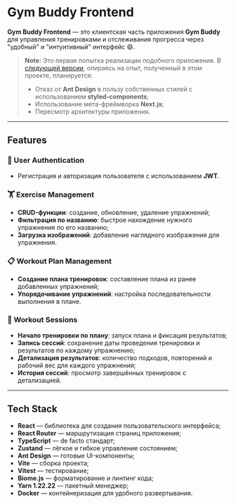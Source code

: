 # Gym Buddy Frontend

**Gym Buddy Frontend** — это клиентская часть приложения **Gym Buddy** для управления тренировками и отслеживания прогресса через "удобный" и "интуитивный" интерфейс 😄.

> **Note:** Это первая попытка реализации подобного приложения. В [следующей версии](https://github.com/Filil2003/fit-track/tree/develop),
> опираясь на опыт, полученный в этом проекте, планируется:
> - Отказ от **Ant Design** в пользу собственных стилей с использованием **styled-components**;
> - Использование мета-фреймворка **Next.js**;
> - Пересмотр архитектуры приложения.

---

## Features

### 🔐 User Authentication

- Регистрация и авторизация пользователя с использованием **JWT**.

### 🏋️ Exercise Management

- **CRUD-функции**: создание, обновление, удаление упражнений;
- **Фильтрация по названию**: быстрое нахождение нужного упражнения по его
  названию;
- **Загрузка изображений**: добавление наглядного изображения для упражнения.

### 📋 Workout Plan Management

- **Создание плана тренировок**: составление плана из ранее добавленных
  упражнений;
- **Упорядочивание упражнений**: настройка последовательности выполнения в
  плане.

### 📅 Workout Sessions

- **Начало тренировки по плану**: запуск плана и фиксация результатов;
- **Запись сессий**: сохранение даты проведения тренировки и результатов по
  каждому упражнению;
- **Детализация результатов**: количество подходов, повторений и рабочий вес для
  каждого упражнения;
- **История сессий**: просмотр завершённых тренировок с детализацией.

---

## Tech Stack

- **React** — библиотека для создания пользовательского интерфейса;
- **React Router** — маршрутизация страниц приложения;
- **TypeScript** — de facto стандарт;
- **Zustand** — лёгкое и гибкое управление состоянием;
- **Ant Design** — готовые UI-компоненты;
- **Vite** — сборка проекта;
- **Vitest** — тестирование;
- **Biome.js** — форматирование и линтинг кода;
- **Yarn 1.22.22** — пакетный менеджер;
- **Docker** — контейнеризация для удобного развертывания.
